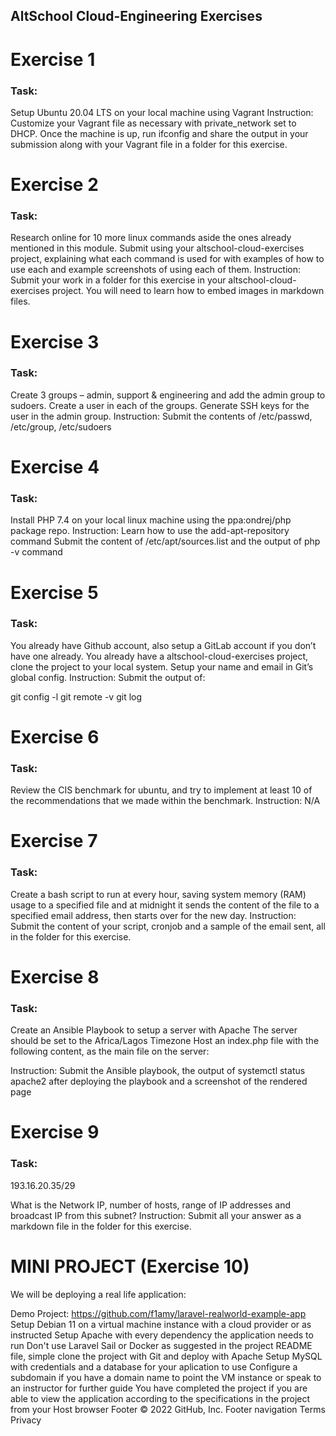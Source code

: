 ## AltSchool Cloud-Engineering Exercises
# Exercise 1
### Task:
Setup Ubuntu 20.04 LTS on your local machine using Vagrant
Instruction: 
 Customize your Vagrant file as necessary with private_network set to DHCP.
 Once the machine is up, run ifconfig and share the output in your submission along with your Vagrant file in a folder for this exercise.
# Exercise 2
### Task:
Research online for 10 more linux commands aside the ones already mentioned in this module. Submit using your altschool-cloud-exercises project, explaining what each command is used for with examples of how to use each and example screenshots of using each of them.
Instruction:
 Submit your work in a folder for this exercise in your altschool-cloud-exercises project. You will need to learn how to embed images in markdown files.
# Exercise 3
### Task:
Create 3 groups – admin, support & engineering and add the admin group to sudoers.
Create a user in each of the groups.
Generate SSH keys for the user in the admin group.
Instruction:
 Submit the contents of /etc/passwd, /etc/group, /etc/sudoers
# Exercise 4
### Task:
Install PHP 7.4 on your local linux machine using the ppa:ondrej/php package repo.
Instruction:
 Learn how to use the add-apt-repository command
 Submit the content of /etc/apt/sources.list and the output of php -v command
# Exercise 5
### Task:
You already have Github account, also setup a GitLab account if you don’t have one already.
You already have a altschool-cloud-exercises project, clone the project to your local system.
Setup your name and email in Git’s global config.
Instruction:
Submit the output of:

 git config -l
 git remote -v
 git log
# Exercise 6
### Task:
Review the CIS benchmark for ubuntu, and try to implement at least 10 of the recommendations that we made within the benchmark.
Instruction:
N/A
# Exercise 7
### Task:
Create a bash script to run at every hour, saving system memory (RAM) usage to a specified file and at midnight it sends the content of the file to a specified email address, then starts over for the new day.
Instruction:
 Submit the content of your script, cronjob and a sample of the email sent, all in the folder for this exercise.
# Exercise 8
### Task:
Create an Ansible Playbook to setup a server with Apache
The server should be set to the Africa/Lagos Timezone
Host an index.php file with the following content, as the main file on the server:
<?php
echo date("F d, Y h:i:s A e", time());
?>
Instruction:
 Submit the Ansible playbook, the output of systemctl status apache2 after deploying the playbook and a screenshot of the rendered page
# Exercise 9
### Task:
193.16.20.35/29

What is the Network IP, number of hosts, range of IP addresses and broadcast IP from this subnet?
Instruction:
 Submit all your answer as a markdown file in the folder for this exercise.
# MINI PROJECT (Exercise 10)
We will be deploying a real life application:

Demo Project: https://github.com/f1amy/laravel-realworld-example-app
Setup Debian 11 on a virtual machine instance with a cloud provider or as instructed
Setup Apache with every dependency the application needs to run
Don't use Laravel Sail or Docker as suggested in the project README file, simple clone the project with Git and deploy with Apache
Setup MySQL with credentials and a database for your aplication to use
Configure a subdomain if you have a domain name to point the VM instance or speak to an instructor for further guide
You have completed the project if you are able to view the application according to the specifications in the project from your Host browser
Footer
© 2022 GitHub, Inc.
Footer navigation
Terms
Privacy

